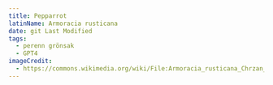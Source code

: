 ```yaml
---
title: Pepparrot
latinName: Armoracia rusticana
date: git Last Modified
tags:
  - perenn grönsak
  - GPT4
imageCredit:
  - https://commons.wikimedia.org/wiki/File:Armoracia_rusticana_Chrzan_pospolity_2020-06-07_02.jpg
---
```



